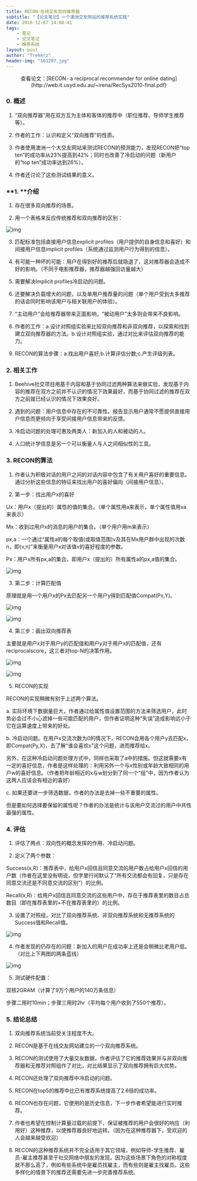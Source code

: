 ```yaml
---
title: RECON-在线交友双向推荐器
subtitle: "【论文笔记】一个澳洲交友网站的推荐系统实践"
date: 2016-12-07 14:08:41
tags: 
	- 笔记
	- 论文笔记
	- 推荐系统
layout: post
author: "Trekerz"
header-img: "161207.jpg"
---
```


<center>查看论文：[RECON- a reciprocal recommender for online dating](http://web.it.usyd.edu.au/~irena/RecSys2010-final.pdf)</center>

### 0.   概述

1)    “双向推荐器”用在双方互为主体和客体的推荐中（职位推荐、导师学生推荐等）。

2)    作者的工作：认识和定义“双向推荐”的性质。

3)    作者使用澳洲一个大交友网站来测试RECON的预测能力，发现RECON把“top ten”的成功率从23%提高到42%；同时也改善了冷启动的问题（新用户的“top ten”成功率达到26%）。

4)    作者还讨论了这些测试结果的意义。

### **1.   **介绍

1)    存在很多双向推荐的场景。

2)    用一个表格来反应传统推荐和双向推荐的区别：

![img](1.png)

3)    匹配标准包括直接用户信息explicit profiles（用户提供的自身信息和喜好）和间接用户信息implicit profiles（系统通过监测用户行为得到的信息）。

4)    有可能一种坏的可能：用户在得到好的推荐后就隐退了，这对推荐器会造成不好的影响。（不同于电影推荐器，推荐器越强回访量越大）

5)    需要解决Implicit profiles冷启动的问题。

6)    还要解决负载增大的问题，以及单用户推荐量的问题（单个用户受到太多推荐的话会同时影响该用户与相关联用户的体验）。

7)    “主动用户”会给推荐器带来正面影响，“被动用户”太多则会带来不良影响。

8)    作者的工作：a.设计对照组实验来比较双向推荐和非双向推荐，以探索和找到建立双向推荐器的方法。b.设计对照组实验，通过对比来评估双向推荐的能力。

9)    RECON的算法步骤：a.找出用户喜好;b.计算评估分数;c.产生评级列表。

### 2.   相关工作

1)    Beehive社交项目用基于内容和基于协同过滤两种算法来做实验，发现基于内容的推荐在双方之前并不认识的情况下效果最好，而基于协同过滤的推荐在双方之前就已经认识的情况下效果良好。

2)    遇到的问题：用户信息中存在的不可靠性。报告显示用户通常不愿提供直接用户信息而更倾向于享受间接用户信息带来的反馈。

3)    冷启动问题的处理可惠及两类人：新加入的人和被动的人。

4)    人口统计学信息是另一个可以衡量人与人之间相似性的工具。

### **3.   RECON的算法**

1)    作者认为积极对话的用户之间的对话内容中包含了有关用户喜好的重要信息。通过分析这些信息的特征来找出用户的喜好偏向（间接用户信息）。

2)    第一步：找出用户x的喜好

Ux：用户x（提出的）属性的值的集合。（单个属性用a来表示，单个属性值用va来表示）

Mx：收到过用户x的消息的用户的集合。（单个用户用m来表示）

px,a：一个通过“属性a的每个取值(或取值范围)v及其在Mx用户群中出现的次数n，即(v,n)”来衡量用户x对该值v的喜好程度的参数。

Px：用户x所有px,a的集合，即用户x（提出的）所有属性a的px,a值的集合。

![img](2.png)

3)    第二步：计算匹配值

原理就是用一个用户x的Px去匹配另一个用户y得到匹配值Compat(Px,Y)。

![img](3.png)

![img](4.png)

4)    第三步：画出双向推荐表

主要就是用户x对于用户y的匹配值和用户y对于用户x的匹配值，还有reciprocalscore，这三者对top-N的决策作用。

![img](5.png)

![img](6.png)

5)    RECON的实现

RECON的实现稍微有别于上述两个算法。

a.    实际环境下数据量巨大，作者通过给属性值设置范围的方法来筛选用户，此时势必会过不小心滤掉一些可能匹配的用户，但作者证明这种“失误”造成影响远小于它在运算速度上带来的好处。

b.    冷启动问题。在用户x交流次数为0的情况下，RECON会用各个用户y去匹配x，即Compat(Py,X)，去了解“谁会喜欢x”这个问题，进而推荐给x。

另外，在这种冷启动问题处理方式中，同样也采取了a中的措施。但这就需要x有一定的喜好信息，作者是这样处理的：利用另外一个与x性别或年龄大致相同的用户w的喜好信息。（作者把年龄相近的x与w划分到了同一个“组”中，因为作者认为这两人应该会有相近的喜好）

c.    如果还要进一步筛选数据，作者的办法是去掉一些不重要的属性。

但是要如何选择要保留的属性呢？作者的办法是统计与该用户交流过的用户中共性最强的属性。

### **4.   评估**

1)    评估了两点：双向性的概念发挥的作用、冷启动问题。

2)    定义了两个参数：

Success(x,R)：推荐表中，给用户x回信且同意交流的用户数占给用户x回信的用户数（作者在这里没有明说，但字里行间默认了“所有交流都会有回复，只是存在同意交流还是不同意交流的区别”）的比例。

Recall(x,R)：给用户x回信且同意交流的这些用户中，存在于推荐表里的数目占总数目（即在推荐表里的+不在推荐表里的）的比例。

3)    设置了对照组，对比了双向推荐系统、非双向推荐系统和无推荐系统的Success值和Recall值。

![img](7.png)

4)    作者发现的仍存在的问题：新加入的用户在成功率上还是会稍微比老用户低。（对比上下两图的两条蓝线）

![img](8.png)

5)    测试硬件配置：

双核2GRAM（计算了9万个用户的140万条信息）

步骤二用时10min；步骤三用时2hr（平均每个用户收到了550个推荐）。

### **5.   结论总结**

1)    双向推荐系统当前受关注程度不大。

2)    RECON是基于在线交友网站建立的一个双向推荐系统。

3)    RECON的测试使用了大量交友数据，作者评估了它的推荐效果并与非双向推荐器和无推荐对照组作了对比，对比结果显示了双向推荐拥有巨大优势。

4)    RECON还处理了双向推荐中冷启动的问题。

5)    RECON在top5的推荐中比已有推荐系统提高了2.6倍的成功率。

6)    RECON也存在问题，它使用的是历史信息，下一步作者希望能进行实时推荐。

7)    作者也希望在控制计算量过载的前提下，保证被推荐的用户会很好的响应（利用好）这种推荐，以使推荐器良好地运转。（因为在这种推荐器下，受欢迎的人会越来越受欢迎）

8)    RECON的这种推荐系统并不完全适用于其它领域，例如导师-学生推荐、雇员-雇主推荐甚至于社交网络中朋友的发现。因为这些场景下角色的对称程度就不那么高了，例如有些系统中是雇员找雇主，而有些则是雇主找雇员。这些多样化的情景下的推荐还需要先进一步完善推荐系统。